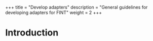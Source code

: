 +++
title = "Develop adapters"
description = "General guidelines for developing adapters for FINT"
weight = 2
+++

# Introduction

